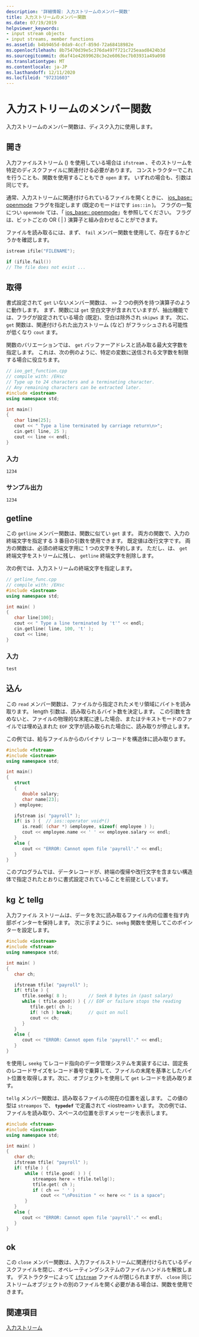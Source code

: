 ```yaml
---
description: '詳細情報: 入力ストリームのメンバー関数'
title: 入力ストリームのメンバー関数
ms.date: 07/19/2019
helpviewer_keywords:
- input stream objects
- input streams, member functions
ms.assetid: b4b9465d-0da9-4ccf-859d-72a68418982e
ms.openlocfilehash: 8b75470d39e5c376da497f721c725eaad8424b3d
ms.sourcegitcommit: d6af41e42699628c3e2e6063ec7b03931a49a098
ms.translationtype: MT
ms.contentlocale: ja-JP
ms.lasthandoff: 12/11/2020
ms.locfileid: "97231603"
---
```

# <a name="input-stream-member-functions"></a>入力ストリームのメンバー関数

入力ストリームのメンバー関数は、ディスク入力に使用します。

## <a name="open"></a><a name="vclrftheopenfunctionforinputstreamsanchor11"></a> 開き

入力ファイルストリーム () を使用している場合は `ifstream` 、そのストリームを特定のディスクファイルに関連付ける必要があります。 コンストラクターでこれを行うことも、関数を使用することもでき `open` ます。 いずれの場合も、引数は同じです。

通常、入力ストリームに関連付けられているファイルを開くときに、 [ios_base:: openmode](../standard-library/ios-base-class.md#openmode) フラグを指定します (既定のモードはです `ios::in` )。 フラグの一覧につい `openmode` ては、「 [ios_base:: openmode](../standard-library/ios-base-class.md#openmode)」を参照してください。 フラグは、ビットごとの OR ( &#124; ) 演算子と組み合わせることができます。

ファイルを読み取るには、まず、 `fail` メンバー関数を使用して、存在するかどうかを確認します。

```cpp
istream ifile("FILENAME");

if (ifile.fail())
// The file does not exist ...
```

## <a name="get"></a><a name="vclrfthegetfunctionanchor12"></a> 取得

書式設定されて `get` いないメンバー関数は、 `>>` 2 つの例外を持つ演算子のように動作します。 まず、関数には `get` 空白文字が含まれていますが、抽出機能では、フラグが設定されている場合 (既定)、空白は除外され `skipws` ます。 次に、 `get` 関数は、関連付けられた出力ストリーム (など) がフラッシュされる可能性が低くなり `cout` ます。

関数のバリエーションでは、 `get` バッファーアドレスと読み取る最大文字数を指定します。 これは、次の例のように、特定の変数に送信される文字数を制限する場合に役立ちます。

```cpp
// ioo_get_function.cpp
// compile with: /EHsc
// Type up to 24 characters and a terminating character.
// Any remaining characters can be extracted later.
#include <iostream>
using namespace std;

int main()
{
   char line[25];
   cout << " Type a line terminated by carriage return\n>";
   cin.get( line, 25 );
   cout << line << endl;
}
```

### <a name="input"></a>入力

```Input
1234
```

### <a name="sample-output"></a>サンプル出力

```Output
1234
```

## <a name="getline"></a><a name="vclrfthegetlinefunctionanchor13"></a> getline

この `getline` メンバー関数は、関数に似てい `get` ます。 両方の関数で、入力の終端文字を指定する 3 番目の引数を使用できます。 既定値は改行文字です。 両方の関数は、必須の終端文字用に 1 つの文字を予約します。 ただし、は、 `get` 終端文字をストリームに残し、 `getline` 終端文字を削除します。

次の例では、入力ストリームの終端文字を指定します。

```cpp
// getline_func.cpp
// compile with: /EHsc
#include <iostream>
using namespace std;

int main( )
{
   char line[100];
   cout << " Type a line terminated by 't'" << endl;
   cin.getline( line, 100, 't' );
   cout << line;
}
```

### <a name="input"></a>入力

```Input
test
```

## <a name="read"></a><a name="vclrfthereadfunctionanchor14"></a> 込ん

この `read` メンバー関数は、ファイルから指定されたメモリ領域にバイトを読み取ります。 length 引数は、読み取られるバイト数を決定します。 この引数を含めないと、ファイルの物理的な末尾に達した場合、またはテキストモードのファイルでは埋め込まれた `EOF` 文字が読み取られた場合に、読み取りが停止します。

この例では、給与ファイルからのバイナリ レコードを構造体に読み取ります。

```cpp
#include <fstream>
#include <iostream>
using namespace std;

int main()
{
   struct
   {
      double salary;
      char name[23];
   } employee;

   ifstream is( "payroll" );
   if( is ) {  // ios::operator void*()
      is.read( (char *) &employee, sizeof( employee ) );
      cout << employee.name << ' ' << employee.salary << endl;
   }
   else {
      cout << "ERROR: Cannot open file 'payroll'." << endl;
   }
}
```

このプログラムでは、データレコードが、終端の復帰や改行文字を含まない構造体で指定されたとおりに書式設定されていることを前提としています。

## <a name="seekg-and-tellg"></a><a name="vclrftheseekgandtellgfunctionsanchor7"></a> kg と tellg

入力ファイル ストリームは、データを次に読み取るファイル内の位置を指す内部ポインターを保持します。 次に示すように、`seekg` 関数を使用してこのポインターを設定します。

```cpp
#include <iostream>
#include <fstream>
using namespace std;

int main( )
{
   char ch;

   ifstream tfile( "payroll" );
   if( tfile ) {
      tfile.seekg( 8 );        // Seek 8 bytes in (past salary)
      while ( tfile.good() ) { // EOF or failure stops the reading
         tfile.get( ch );
         if( !ch ) break;      // quit on null
         cout << ch;
      }
   }
   else {
      cout << "ERROR: Cannot open file 'payroll'." << endl;
   }
}
```

を使用し `seekg` てレコード指向のデータ管理システムを実装するには、固定長のレコードサイズをレコード番号で乗算して、ファイルの末尾を基準としたバイト位置を取得します。次に、オブジェクトを使用して `get` レコードを読み取ります。

`tellg` メンバー関数は、読み取るファイルの現在の位置を返します。 この値の型は `streampos` で、 **`typedef`** で定義されて \<iostream> います。 次の例では、ファイルを読み取り、スペースの位置を示すメッセージを表示します。

```cpp
#include <fstream>
#include <iostream>
using namespace std;

int main( )
{
   char ch;
   ifstream tfile( "payroll" );
   if( tfile ) {
       while ( tfile.good( ) ) {
          streampos here = tfile.tellg();
          tfile.get( ch );
          if ( ch == ' ' )
             cout << "\nPosition " << here << " is a space";
       }
   }
   else {
      cout << "ERROR: Cannot open file 'payroll'." << endl;
   }
}
```

## <a name="close"></a><a name="vclrftheclosefunctionforinputstreamsanchor15"></a> ok

この `close` メンバー関数は、入力ファイルストリームに関連付けられているディスクファイルを閉じ、オペレーティングシステムのファイルハンドルを解放します。 デストラクターによって [`ifstream`](../standard-library/basic-ifstream-class.md) ファイルが閉じられますが、 `close` 同じストリームオブジェクトの別のファイルを開く必要がある場合は、関数を使用できます。

## <a name="see-also"></a>関連項目

[入力ストリーム](../standard-library/input-streams.md)

